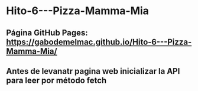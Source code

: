 # Hito-6---Pizza-Mamma-Mia

## Página GitHub Pages: https://gabodemelmac.github.io/Hito-6---Pizza-Mamma-Mia/
## Antes de levanatr pagina web inicializar la API para leer por método fetch
